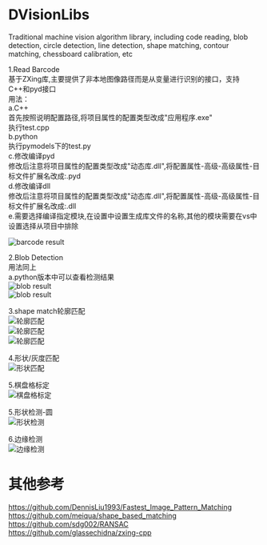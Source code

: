 # DVisionLibs
Traditional machine vision algorithm library, including code reading, blob detection, circle detection, line detection, shape matching, contour matching, chessboard calibration, etc

1.Read Barcode<br>
基于ZXing库,主要提供了非本地图像路径而是从变量进行识别的接口，支持C++和pyd接口<br>
用法：<br>
a.C++<br>
  首先按照说明配置路径,将项目属性的配置类型改成"应用程序.exe"<br>
  执行test.cpp<br>
b.python<br>
  执行pymodels下的test.py<br>
c.修改编译pyd<br>
  修改后注意将项目属性的配置类型改成"动态库.dll",将配置属性-高级-高级属性-目标文件扩展名改成:.pyd<br>
d.修改编译dll<br>
  修改后注意将项目属性的配置类型改成"动态库.dll",将配置属性-高级-高级属性-目标文件扩展名改成:.dll<br>
e.需要选择编译指定模块,在设置中设置生成库文件的名称,其他的模块需要在vs中设置选择从项目中排除
  
![barcode result](图像算法库说明/img/6.png)<br>

2.Blob Detection<br>
用法同上<br>
a.python版本中可以查看检测结果<br>
![blob result](图像算法库说明/img/7.png)<br>
![blob result](图像算法库说明/img/8.png)<br>

3.shape match轮廓匹配<br>
![轮廓匹配](图像算法库说明/img/9.jpg)<br>
![轮廓匹配](图像算法库说明/img/10.jpg)<br>
![轮廓匹配](图像算法库说明/img/12.jpg)<br>


4.形状/灰度匹配<br>
![形状匹配](图像算法库说明/img/19.jpg)<br>

5.棋盘格标定<br>
![棋盘格标定](图像算法库说明/img/20.jpg)<br>

5.形状检测-圆<br>
![形状检测](图像算法库说明/img/17.jpg)<br>


6.边缘检测<br>
![边缘检测](图像算法库说明/img/18.jpg)<br>

# 其他参考
https://github.com/DennisLiu1993/Fastest_Image_Pattern_Matching
https://github.com/meiqua/shape_based_matching
https://github.com/sdg002/RANSAC
https://github.com/glassechidna/zxing-cpp
